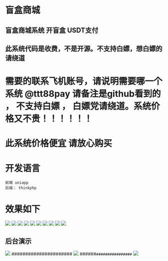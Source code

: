 # 盲盒商城
## 盲盒商城系统 开盲盒 USDT支付
## 此系统代码是收费，不是开源。不支持白嫖，想白嫖的请绕道 


# 需要的联系飞机账号，请说明需要哪一个系统  @ttt88pay  请备注是github看到的 ， 不支持白嫖 ， 白嫖党请绕道。系统价格又不贵！！！！！！


# 此系统价格便宜 请放心购买

# 开发语言

~~~
前端 uniapp
后端： thinkphp
~~~

# 效果如下

![](pic/1.png)
![](pic/2.png)
![](pic/3.png)
![](pic/5.png)
![](pic/6.png)
![](pic/7.png)
![](pic/8.png)
![](pic/10.png)
![](pic/11.png)
![](pic/12.png)
## 后台演示
![](pic/admin-1.png)
######################
![](pic/admin-2.png)
######`################`
![](pic/admin-3.png)



